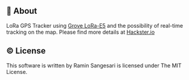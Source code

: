 ## 📖 About
LoRa GPS Tracker using [Grove LoRa-E5](https://www.seeedstudio.com/Grove-LoRa-E5-STM32WLE5JC-p-4867.html) and the possibility of real-time tracking on the map. Please find more details at [Hackster.io](https://www.hackster.io/idreams/e5mat-location-tracker-using-gps-and-lora-technology-05f7cf)


## © License
This software is written by Ramin Sangesari is licensed under The MIT License.
